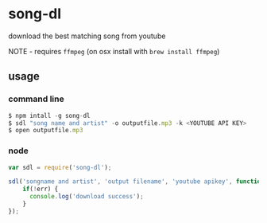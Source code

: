 # song-dl
download the best matching song from youtube

NOTE - requires `ffmpeg` (on osx install with `brew install ffmpeg`)

## usage

### command line

```js
$ npm intall -g song-dl
$ sdl "song name and artist" -o outputfile.mp3 -k <YOUTUBE API KEY>
$ open outputfile.mp3
```

### node

```js
var sdl = require('song-dl');

sdl('songname and artist', 'output filename', 'youtube apikey', function(err) {
    if(!err) {
      console.log('download success');
    }
});
```
